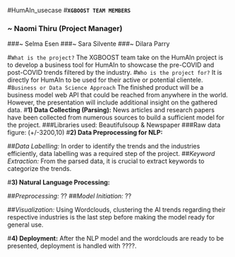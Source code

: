  #HumAIn_usecase
#**`XGBOOST TEAM MEMBERS`**


### ~ Naomi Thiru **(Project Manager)**
###~ Selma Esen
###~ Sara Silvente
###~ Dilara Parry

#``What is the project?``
The XGBOOST team take on the HumAIn project is to develop a business tool for HumAIn to showcase the pre-COVID and post-COVID trends filtered by the industry. 
#``Who is the project for?``
It is directly for HumAIn to be used for their active or potential clientele.
#``Business or Data Science Approach``
The finished product will be a business model web API that could be reached from anywhere in the world.
However, the presentation will include additional insight on the gathered data.
#**1) Data Collecting (Parsing):**
News articles and research papers have been collected from numerous sources to build a sufficient model for the project.
###Libraries used: Beautifulsoup & Newspaper
###Raw data figure: (+/-3200,10)
#**2) Data Preprocessing for NLP:**

##*Data Labelling:*
In order to identify the trends and the industries efficiently, data labelling was a required step of the project. 
##*Keyword Extraction:*
From the parsed data, it is crucial to extract keywords to categorize the trends.

#**3) Natural Language Processing:**

##*Preprocessing:*
??
##*Model Initiation:*
??

##*Visualization:*
Using Wordclouds, clustering the AI trends regarding their respective industries is the last step before making the model ready for general use.

#**4) Deployment:**
After the NLP model and the wordclouds are ready to be presented, deployment is handled with ????. 

